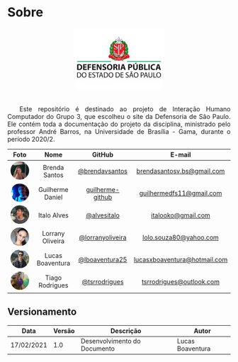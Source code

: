 # Sobre

<!-- <div align="center">
  <img src= "docs/assets/logos/Promobit.png"/>
</div>
<br /> -->
<div>
  <center>
  <img width=200  src="./assets/planejamento/logos/defensoria-logo.jpg"/>
</div>
</br>

<p align='justify'> &emsp; Este repositório é destinado ao projeto de Interação Humano Computador do Grupo 3, que escolheu o site da Defensoria de São Paulo. Ele contém toda a documentação do projeto da disciplina, ministrado pelo professor André Barros, na Universidade de Brasília - Gama, durante o período 2020/2.</p>

|                                         Foto                                         |       Nome       |               GitHub               |            E-mail            |
| :----------------------------------------------------------------------------------: | :--------------: | :--------------------------------: | :--------------------------: |
|  <img width=100 style="border-radius:50%" src="./assets/integrantes/brenda.jpeg"/>   |  Brenda Santos   |  [@brendavsantos][brenda-github]   |  brendasantosv.bs@gmail.com  |
| <img width=100 style="border-radius:50%" src="./assets/integrantes/guilherme.jpeg"/> | Guilherme Daniel |         [guilherme-github]         |   guilhermedfs11@gmail.com   |
|   <img width=100 style="border-radius:50%" src="./assets/integrantes/italo.jpeg"/>   |   Italo Alves    |    [@alvesitalo][italo-github]     |      italooko@gmail.com      |
|  <img width=100 style="border-radius:50%" src="./assets/integrantes/lorrany.jpeg"/>  | Lorrany Oliveira | [@lorranyoliveira][lorrany-github] |    lolo.souza80@yahoo.com    |
|   <img width=100 style="border-radius:50%" src="./assets/integrantes/lucas.png"/>    | Lucas Boaventura |   [@lboaventura25][lucas-github]   | lucasxboaventura@hotmail.com |
|   <img width=100 style="border-radius:50%" src="./assets/integrantes/tiago.jpeg"/>   | Tiago Rodrigues  |   [@tsrrodrigues][tiago-github]    |   tsrrodrigues@outlook.com   |

[brenda-github]: https://github.com/brendavsantos
[guilherme-github]: https://github.com/guilhermedfs
[italo-github]: https://github.com/italooko@gmail.com
[lucas-github]: https://github.com/lboaventura25
[lorrany-github]: https://github.com/lorranyoliveira
[tiago-github]: https://github.com/tsrrodrigues

## Versionamento

| Data       | Versão | Descrição                    | Autor            |
| ---------- | ------ | ---------------------------- | ---------------- |
| 17/02/2021 | 1.0    | Desenvolvimento do Documento | Lucas Boaventura |
